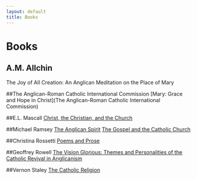 ```yaml
---
layout: default
title: Books
---
```

# Books
## A.M. Allchin
The Joy of All Creation: An Anglican Meditation on the Place of Mary

##The Anglican-Roman Catholic International Commission
[Mary: Grace and Hope in Christ](The Anglican-Roman Catholic International Commission)

##E.L. Mascall
[Christ, the Christian, and the Church](https://bookshop.org/books/christ-the-christian-and-the-church-a-study-of-the-incarnation-and-its-consequences/9781683070191)

##Michael Ramsey
[The Anglican Spirit](https://bookshop.org/books/the-anglican-spirit-seabury-classics-9781596280045/9781596280045)
[The Gospel and the Catholic Church](https://bookshop.org/books/the-gospel-and-catholic-church/9781598563894)

##Christina Rossetti
[Poems and Prose](https://bookshop.org/books/poems-and-prose-9780192807151/9780192807151)

##Geoffrey Rowell
[The Vision Glorious: Themes and Personalities of the Catholic Revival in Anglicanism](https://bookshop.org/books/the-vision-glorious-themes-and-personalities-of-the-catholic-revival-in-anglicanism/9780198263326)

##Vernon Staley
[The Catholic Religion](https://bookshop.org/books/the-catholic-religion/9783945233160)
